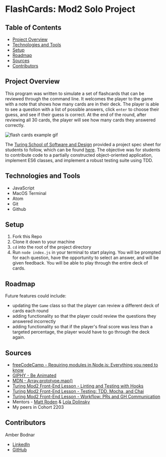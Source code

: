 # FlashCards: Mod2 Solo Project

## Table of Contents
- [Project Overview](#project-overview)
- [Technologies and Tools](#technologies-and-tools)
- [Setup](#setup)
- [Roadmap](#roadmap)
- [Sources](#sources)
- [Contributors](#contributors)

## Project Overview
This program was written to simulate a set of flashcards that can be reviewed through the command line. It welcomes the player to the game with a note that shows how many cards are in their deck. The player is able to see a question with a list of possible answers, click `enter` to choose their guess, and see if their guess is correct. At the end of the round, after reviewing all 30 cards, the player will see how many cards they answered correctly.

![flash cards example gif](https://media.giphy.com/media/bZP8cYAAFwyin1fbnp/giphy.gif)

The [Turing School of Software and Design](https://turing.edu/) provided a project spec sheet for students to follow, which can be found [here](https://frontend.turing.edu/projects/flash-cards.html). The objective was for students to contribute code to a partially constructed object-oriented application, implement ES6 classes, and implement a robust testing suite using TDD.

## Technologies and Tools
* JavaScript
* MacOS Terminal
* Atom
* Git
* Github

## Setup
1. Fork this Repo
2. Clone it down to your machine
3. `cd` into the root of the project directory
4. Run `node index.js` in your terminal to start playing. You will be prompted for each question, have the opportunity to select an answer, and will be given feedback. You will be able to play through the entire deck of cards.

## Roadmap
Future features could include:
* updating the `Game` class so that the player can review a different deck of cards each round
* adding functionality so that the player could review the questions they answered incorrectly
* adding functionality so that if the player's final score was less than a targeted percentage, the player would have to go through the deck again.

## Sources
* [freeCodeCamp - Requiring modules in Node.js: Everything you need to know](https://www.freecodecamp.org/news/requiring-modules-in-node-js-everything-you-need-to-know-e7fbd119be8/)
* [GIPHY - Be Animated](https://giphy.com/)
* [MDN - Array.prototype.map()](https://developer.mozilla.org/en-US/docs/Web/JavaScript/Reference/Global_Objects/Array/map)
* [Turing Mod2 Front-End Lesson - Linting and Testing with Hooks](https://frontend.turing.edu/lessons/module-2/testing-with-hooks-and-linting.html)
* [Turing Mod2 Front-End Lesson - Testing: TDD, Mocha, and Chai](https://frontend.turing.edu/lessons/module-2/testing-tdd-mocha-and-chai.html)
* [Turing Mod2 Front-End Lesson - Workflow: PRs and GH Communication](https://frontend.turing.edu/lessons/module-2/workflow-prs-and-github-communication.html)
* Mentors - [Matt Roden](https://www.linkedin.com/in/matt-roden-35bb3413b/) & [Lola Dolinsky](https://www.linkedin.com/in/lola-dolinsky/)
* My peers in Cohort 2203

## Contributors
Amber Bodnar
* [LinkedIn](https://www.linkedin.com/in/amberbodnar/)
* [GitHub](https://github.com/abodnar1)
